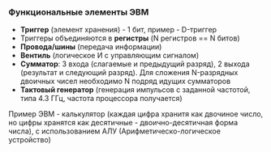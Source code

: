 ### Функциональные элементы ЭВМ
- **Триггер** (элемент хранения) - 1 бит, пример - D-триггер
- Триггеры объединяются в **регистры** (N регистров == N битов)
- **Провода/шины** (передача информации)
- **Вентиль** (логическое И с управляющим сигналом)
- **Сумматор**: 3 входа (слагаемые и предыдущий разряд), 2 выхода (результат и следующий разряд). Для сложения N-разрядных двоичных чисел необходимо N подряд идущих сумматоров
- **Тактовый генератор** (генерация импульсов с заданной частотой, типа 4.3 ГГц, частота процессора получается)

Пример ЭВМ - калькулятор (каждая цифра хранитя как двочиное число, но цифры хранятся как десятичные - двоично-десятичная форма числа), с использованием АЛУ (Арифметическо-логическое устройство)

